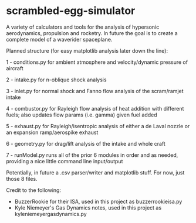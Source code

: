 # scrambled-egg-simulator
A variety of calculators and tools for the analysis of hypersonic aerodynamics, propulsion and rocketry. In future the goal is to create a complete model of a waverider spaceplane.



Planned structure (for easy matplotlib analysis later down the line):

1 - conditions.py for ambient atmosphere and velocity/dynamic pressure of aircraft

2 - intake.py for n-oblique shock analysis 

3 - inlet.py for normal shock and Fanno flow analysis of the scram/ramjet intake

4 - combustor.py for Rayleigh flow analysis of heat addition with different fuels; also updates flow params (i.e. gamma) given fuel added

5 - exhaust.py for Rayleigh/isentropic analysis of either a de Laval nozzle or an expansion ramp/aerospike exhaust

6 - geometry.py for drag/lift analysis of the intake and whole craft

7 - runModel.py runs all of the prior 6 modules in order and as needed, providing a nice little command line input/output



Potentially, in future a .csv parser/writer and matplotlib stuff. For now, just those 8 files.

Credit to the following:

- BuzzerRookie for their ISA, used in this project as buzzerrookieisa.py
- Kyle Niemeyer's Gas Dynamics notes, used in this project as kyleniemeyergasdynamics.py
